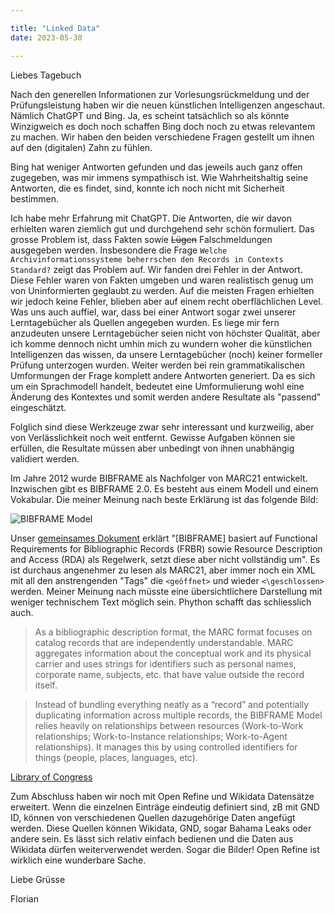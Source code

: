 ```yaml
---

title: "Linked Data"  
date: 2023-05-30   

---
```



Liebes Tagebuch

Nach den generellen Informationen zur Vorlesungsrückmeldung und der Prüfungsleistung haben wir die neuen künstlichen Intelligenzen angeschaut.
Nämlich ChatGPT und Bing.
Ja, es scheint tatsächlich so als könnte Winzigweich es doch noch schaffen Bing doch noch zu etwas relevantem zu machen.
Wir haben den beiden verschiedene Fragen gestellt um ihnen auf den (digitalen) Zahn zu fühlen.

Bing hat weniger Antworten gefunden und das jeweils auch ganz offen zugegeben, was mir immens sympathisch ist.
Wie Wahrheitshaltig seine Antworten, die es findet, sind, konnte ich noch nicht mit Sicherheit bestimmen.

Ich habe mehr Erfahrung mit ChatGPT.
Die Antworten, die wir davon erhielten waren ziemlich gut und durchgehend sehr schön formuliert.
Das grosse Problem ist, dass Fakten sowie ~~Lügen~~ Falschmeldungen ausgegeben werden.
Insbesondere die Frage ``Welche Archivinformationssysteme beherrschen den Records in Contexts Standard?`` zeigt das Problem auf.
Wir fanden drei Fehler in der Antwort.
Diese Fehler waren von Fakten umgeben und waren realistisch genug um von Uninformierten geglaubt zu werden.
Auf die meisten Fragen erhielten wir jedoch keine Fehler, blieben aber auf einem recht oberflächlichen Level.
Was uns auch auffiel, war, dass bei einer Antwort sogar zwei unserer Lerntagebücher als Quellen angegeben wurden.
Es liege mir fern anzudeuten unsere Lerntagebücher seien nicht von höchster Qualität, aber ich komme dennoch nicht umhin mich zu wundern woher die künstlichen Intelligenzen das wissen, da unsere Lerntagebücher (noch) keiner formeller Prüfung unterzogen wurden.
Weiter werden bei rein grammatikalischen Umformungen der Frage komplett andere Antworten generiert.
Da es sich um ein Sprachmodell handelt, bedeutet eine Umformulierung wohl eine Änderung des Kontextes und somit werden andere Resultate als "passend" eingeschätzt. 

Folglich sind diese Werkzeuge zwar sehr interessant und kurzweilig, aber von Verlässlichkeit noch weit entfernt.
Gewisse Aufgaben können sie erfüllen, die Resultate müssen aber unbedingt von ihnen unabhängig validiert werden.

Im Jahre 2012 wurde BIBFRAME als Nachfolger von MARC21 entwickelt.
Inzwischen gibt es BIBFRAME 2.0.
Es besteht aus einem Modell und einem Vokabular.
Die meiner Meinung nach beste Erklärung ist das folgende Bild:

![BIBFRAME Model](https://www.loc.gov/bibframe/docs/images/bf2-model.jpg)

Unser [gemeinsames Dokument](https://pad.gwdg.de/_6j1KL1wS9O7PD09pYDGoA?view#BIBFRAME) erklärt "[BIBFRAME] basiert auf Functional Requirements for Bibliographic Records (FRBR) sowie Resource Description and Access (RDA) als Regelwerk, setzt diese aber nicht vollständig um".
Es ist durchaus angenehmer zu lesen als MARC21, aber immer noch ein XML mit all den anstrengenden "Tags" die ``<geöffnet>`` und wieder ``<\geschlossen>`` werden.
Meiner Meinung nach müsste eine übersichtlichere Darstellung mit weniger technischem Text möglich sein.
Phython schafft das schliesslich auch.

> As a bibliographic description format, the MARC format focuses on catalog records that are independently understandable. MARC aggregates information about the conceptual work and its physical carrier and uses strings for identifiers such as personal names, corporate name, subjects, etc. that have value outside the record itself.

> Instead of bundling everything neatly as a “record” and potentially duplicating information across multiple records, the BIBFRAME Model relies heavily on relationships between resources (Work-to-Work relationships; Work-to-Instance relationships; Work-to-Agent relationships). It manages this by using controlled identifiers for things (people, places, languages, etc).

[Library of Congress](https://www.loc.gov/bibframe/faqs/#q04)

Zum Abschluss haben wir noch mit Open Refine und Wikidata Datensätze erweitert.
Wenn die einzelnen Einträge eindeutig definiert sind, zB mit GND ID, können von verschiedenen Quellen dazugehörige Daten angefügt werden.
Diese Quellen können Wikidata, GND, sogar Bahama Leaks oder andere sein.
Es lässt sich relativ einfach bedienen und die Daten aus Wikidata dürfen weiterverwendet werden.
Sogar die Bilder!
Open Refine ist wirklich eine wunderbare Sache.

Liebe Grüsse

Florian
